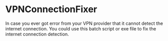 # VPNConnectionFixer

In case you ever got error from your VPN provider that it cannot detect the internet connection. You could use this batch script or exe file to fix the internet connection detection.

